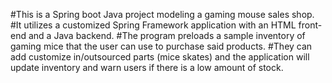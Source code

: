 #This is a Spring boot Java project modeling a gaming mouse sales shop. 
#It utilizes a customized Spring Framework application with an HTML front-end and a Java backend. 
#The program preloads a sample inventory of gaming mice that the user can use to purchase said products. 
#They can add customize in/outsourced parts (mice skates) and the application will update inventory and warn users if there is a low amount of stock.

  

